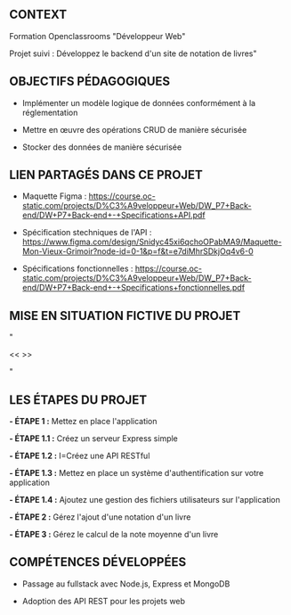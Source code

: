 ## **CONTEXT**

Formation Openclassrooms "Développeur Web"

Projet suivi : Développez le backend d'un site de notation de livres"



## **OBJECTIFS PÉDAGOGIQUES**

- Implémenter un modèle logique de données conformément à la réglementation

- Mettre en œuvre des opérations CRUD de manière sécurisée

- Stocker des données de manière sécurisée



## **LIEN PARTAGÉS DANS CE PROJET**

- Maquette Figma : https://course.oc-static.com/projects/D%C3%A9veloppeur+Web/DW_P7+Back-end/DW+P7+Back-end+-+Specifications+API.pdf
  
- Spécification stechniques de l'API : https://www.figma.com/design/Snidyc45xi6qchoOPabMA9/Maquette-Mon-Vieux-Grimoir?node-id=0-1&p=f&t=e7diMhrSDkjOq4v6-0

- Spécifications fonctionnelles : https://course.oc-static.com/projects/D%C3%A9veloppeur+Web/DW_P7+Back-end/DW+P7+Back-end+-+Specifications+fonctionnelles.pdf
  


## **MISE EN SITUATION FICTIVE DU PROJET**

"

<<  >>

"



## **LES ÉTAPES DU PROJET**

**- ÉTAPE 1 :** Mettez en place l'application

**- ÉTAPE 1.1 :** Créez un serveur Express simple

**- ÉTAPE 1.2 :** I=Créez une API RESTful

**- ÉTAPE 1.3 :** Mettez en place un système d'authentification sur votre application

**- ÉTAPE 1.4 :** Ajoutez une gestion des fichiers utilisateurs sur l'application

**- ÉTAPE 2 :** Gérez l'ajout d'une notation d'un livre

**- ÉTAPE 3 :** Gérez le calcul de la note moyenne d'un livre



## **COMPÉTENCES DÉVELOPPÉES**

- Passage au fullstack avec Node.js, Express et MongoDB

- Adoption des API REST pour les projets web
